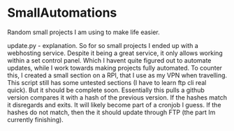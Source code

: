 # SmallAutomations
Random small projects I am using to make life easier.


update.py - explanation. 
So for so small projects I ended up with a webhosting service.
Despite it being a great service, it only allows working within a set control panel. 
Which I havent quite figured out to automate updates, while I work towards making projects fully automated. 
To counter this, I created a small section on a RPI, that I use as my VPN when travelling. 
This script still has some untested sections (I have to learn ftp cli real quick). But it should be complete soon. 
Essentially this pulls a github version compares it with a hash of the previous version. 
If the hashes match it disregards and exits. It will likely become part of a cronjob I guess. 
If the hashes do not match, then the it should update through FTP (the part Im currently finishing).
